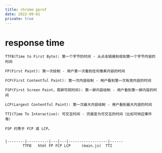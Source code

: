 ```yaml
---
title: chrome pprof
date: 2022-09-01
private: true
---
```

# response time
    TTFB(Time to First Byte): 第一个字节的时间 - 从点击链接到收到第一个字节内容的时间

    FP(First Paint): 第一次绘制 - 用户第一次看到任何像素内容的时间

    FCP(First Contentful Paint): 第一次内容绘制 - 用户看到第一次有效内容的时间

    FSP(First Screen Paint，首屏可视时间): 第一屏内容绘制 - 用户看到第一屏内容的时间

    LCP(Largest Contentful Paint): 第一次最大内容绘制 - 用户看到最大内容的时间

    TTI(Time To Interactive): 可交互时间 - 页面变为可交互的时间（比如可响应事件等）

    FSP 约等于 FCP 或 LCP。


    |--------|----------|---|---|------------------|------
            TTFB   html FP FCP LCP     (main.js)  TTI 